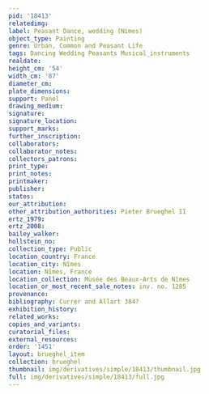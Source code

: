 ```yaml
---
pid: '18413'
relatedimg: 
label: Peasant Dance, wedding (Nimes)
object_type: Painting
genre: Urban, Common and Peasant Life
tags: Dancing Wedding Peasants Musical_instruments
realdate: 
height_cm: '54'
width_cm: '87'
diameter_cm: 
plate_dimensions: 
support: Panel
drawing_medium: 
signature: 
signature_location: 
support_marks: 
further_inscription: 
collaborators: 
collaborator_notes: 
collectors_patrons: 
print_type: 
print_notes: 
printmaker: 
publisher: 
states: 
our_attribution: 
other_attribution_authorities: Pieter Brueghel II
ertz_1979: 
ertz_2008: 
bailey_walker: 
hollstein_no: 
collection_type: Public
location_country: France
location_city: Nîmes
location: Nîmes, France
location_collection: Musée des Beaux-Arts de Nîmes
location_or_most_recent_sale_notes: inv. no. 1285
provenance: 
bibliography: Currer and Allart 384?
exhibition_history: 
related_works: 
copies_and_variants: 
curatorial_files: 
external_resources: 
order: '1451'
layout: brueghel_item
collection: brueghel
thumbnail: img/derivatives/simple/18413/thumbnail.jpg
full: img/derivatives/simple/18413/full.jpg
---
```

